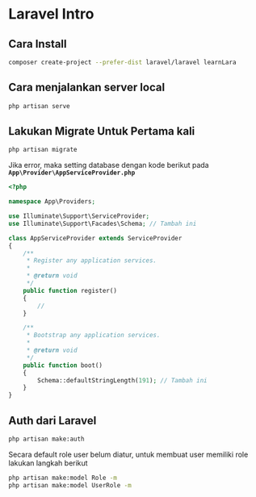 # Laravel Intro

## Cara Install

```bash
composer create-project --prefer-dist laravel/laravel learnLara
```

## Cara menjalankan server local
```bash
php artisan serve
```

## Lakukan Migrate Untuk Pertama kali
```bash
php artisan migrate
```

Jika error, maka setting database dengan kode berikut pada **`App\Provider\AppServiceProvider.php`**
```php
<?php

namespace App\Providers;

use Illuminate\Support\ServiceProvider;
use Illuminate\Support\Facades\Schema; // Tambah ini

class AppServiceProvider extends ServiceProvider
{
    /**
     * Register any application services.
     *
     * @return void
     */
    public function register()
    {
        //
    }

    /**
     * Bootstrap any application services.
     *
     * @return void
     */
    public function boot()
    {
        Schema::defaultStringLength(191); // Tambah ini
    }
}
```

## Auth dari Laravel
```bash
php artisan make:auth
```

Secara default role user belum diatur, untuk membuat user memiliki role lakukan langkah berikut
```bash
php artisan make:model Role -m
php artisan make:model UserRole -m
```



